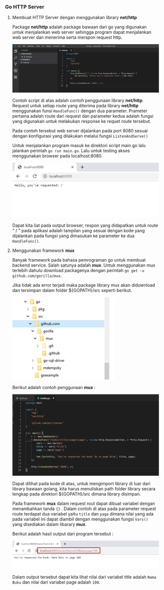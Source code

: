 ### Go HTTP Server

1. Membuat HTTP Server dengan menggunakan library __net/http__

    Package __net/http__ adalah package bawaan dari go yang digunakan untuk menjalankan web server sehingga program dapat menjalankan web server dan menerima serta merspon request http.

    ![01](img/01-Helloword.png)

    Contoh script di atas adalah contoh penggunaan library __net/http__. Request untuk setiap route yang diterima pada library __net/http__ menggunakan funsi ```HandleFunc()``` dengan dua parameter. Prameter pertama adalah route dari request dan parameter kedua adalah fungsi yang digunakan untuk melakukan response ke requet route tersebut.

    Pada contoh tersebut web server dijalankan pada port 8080 sesuai dengan konfigurasi yang dilakukan melalui fungsi ```ListenAndServe()```

    Untuk menjalankan program masuk ke direktori script main.go lalu jalankan perintah ```go run main.go```. Lalu untuk testing akses menggunakan browser pada localhost:8080.

    ![02](img/1-03-Helloword.png)

    Dapat kita liat pada output browser, respon yang didapatkan untuk route " / " pada aplikasi adalah tampilan yang sesuai dengan kode yang dijalankan pada fungsi yang dimasukan ke parameter ke dua ```HandleFunc()```.

2. Menggunakan framework __mux__

    Banyak framework pada bahasa pemrograman go untuk membuat backend service. Salah satunya adalah __mux__. Untuk menggunakan mux terlebih dahulu download packagenya dengan perintah ```go get -u github.com/gorilla/mux```.

    Jika tidak ada error terjadi maka package library mux akan didownload dan tersimpan dalam folder ${GOPATH}/src seperti berikut.

    ![03](img/2-02.png)

    Berikut adalah contoh penggunaan __mux__ :

    ![04](img/2-03.png)

    Dapat dilihat pada kode di atas, untuk mengimport library di luar dari library bawaan golang, kita harus menuliskan path folder library secara lengkap pada direktori ${GOPATH}/src dimana library disimpan.

    Pada framework __mux__ dalam request rout dapat dibuat variabel dengan menambahkan tanda ```{}``` . Dalam contoh di atas pada parameter request route terdapat dua variabel yaitu ```title``` dan ```page``` dimana nilai yang ada pada variabel ini dapat diambil dengan menggunakan fungsi `Vars()` yang disediakan dalam libarary __mux__.

    Berikut adalah hasil output dari program tersebut :

    ![05](img/2-04.png)

    Dalam output tersebut dapat kita lihat nilai dari variabel title adalah `Nama Buku` dan nilai dari variabel page adalah `100`.